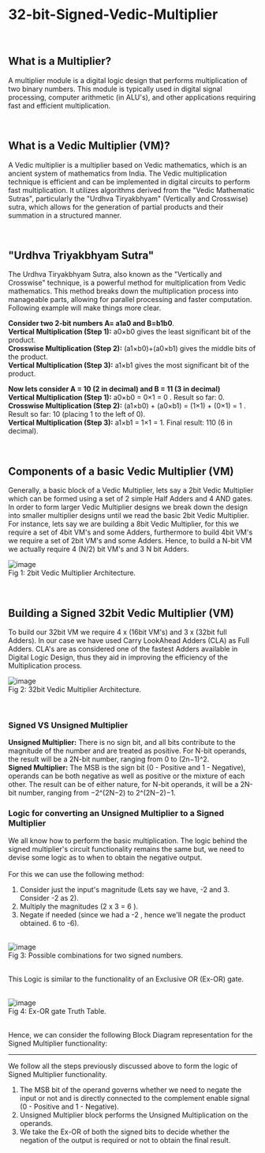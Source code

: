 # 32-bit-Signed-Vedic-Multiplier

<br>

## What is a Multiplier?
A multiplier module is a digital logic design that performs multiplication of two binary numbers. This module is typically used in digital signal processing, computer arithmetic (in ALU's), and other applications requiring fast and efficient multiplication.

<br>

## What is a Vedic Multiplier (VM)?
A Vedic multiplier is a multiplier based on Vedic mathematics, which is an ancient system of mathematics from India. The Vedic multiplication technique is efficient and can be implemented in digital circuits to perform fast multiplication. It utilizes algorithms derived from the "Vedic Mathematic Sutras", particularly the "Urdhva Tiryakbhyam" (Vertically and Crosswise) sutra, which allows for the generation of partial products and their summation in a structured manner.

<br>

## "Urdhva Triyakbhyam Sutra"
The Urdhva Tiryakbhyam Sutra, also known as the "Vertically and Crosswise" technique, is a powerful method for multiplication from Vedic mathematics. This method breaks down the multiplication process into manageable parts, allowing for parallel processing and faster computation. Following example will make things more clear. <br>

**Consider two 2-bit numbers A= a1a0 and B=b1b0**. <br>
**Vertical Multiplication (Step 1):** a0×b0 gives the least significant bit of the product.<br>
**Crosswise Multiplication (Step 2):** (a1×b0)+(a0×b1) gives the middle bits of the product.<br>
**Vertical Multiplication (Step 3):** a1×b1 gives the most significant bit of the product. <br>

**Now lets consider A = 10 (2 in decimal) and B = 11 (3 in decimal)** <br>
**Vertical Multiplication (Step 1):** a0×b0 = 0×1 = 0 . Result so far: 0.<br>
**Crosswise Multiplication (Step 2):** (a1×b0) + (a0×b1) = (1×1) + (0×1) = 1 . Result so far: 10 (placing 1 to the left of 0).<br>
**Vertical Multiplication (Step 3):** a1×b1 = 1×1 = 1. Final result: 110 (6 in decimal).


<br>

## Components of a basic Vedic Multiplier (VM)
Generally, a basic block of a Vedic Multiplier, lets say a 2bit Vedic Multiplier which can be formed using a set of 2 simple Half Adders and 4 AND gates. In order to form larger Vedic Multiplier designs we break down the design into smaller multiplier designs until we read the basic 2bit Vedic Multiplier. For instance, lets say we are building a 8bit Vedic Multiplier, for this we require a set of 4bit VM's and some Adders, furthermore to build 4bit VM's we require a set of 2bit VM's and some Adders. Hence, to build a N-bit VM we actually require 4 (N/2) bit VM's and 3 N bit Adders.

![image](https://github.com/user-attachments/assets/8068abf9-dc64-4182-997c-16ce95c3ad2c) <br> Fig 1: 2bit Vedic Multiplier Architecture.


<br>

## Building a Signed 32bit Vedic Multiplier (VM)
To build our 32bit VM we require 4 x (16bit VM's) and 3 x (32bit full Adders). In our case we have used Carry LookAhead Adders (CLA) as Full Adders. CLA's are as considered one of the fastest Adders available in Digital Logic Design, thus they aid in improving the efficiency of the Multiplication process.

![image](https://github.com/user-attachments/assets/9fd0f46b-378a-4c9e-ad2d-18c376a01a3a) <br> Fig 2: 32bit Vedic Multiplier Architecture.


<br>

### Signed VS Unsigned Multiplier
**Unsigned Multiplier:** There is no sign bit, and all bits contribute to the magnitude of the number and are treated as positive. For N-bit operands, the result will be a 2N-bit number, ranging from 0 to (2n−1)^2. <br>
**Signed Multiplier:** The MSB is the sign bit (0 - Positive and 1 - Negative), operands can be both negative as well as positive or the mixture of each other. The result can be of either nature, for N-bit operands, it will be a 2N-bit number, ranging from −2^(2N−2) to 2^(2N−2)−1. 

### Logic for converting an Unsigned Multiplier to a Signed Multiplier

We all know how to perform the basic multiplication. The logic behind the signed multiplier's circuit functionality remains the same but, we need to devise some logic as to when to obtain the negative output. <br><br>
For this we can use the following method: <br>
1. Consider just the input's magnitude (Lets say we have, -2 and 3. Consider -2 as 2). <br>
2. Multiply the magnitudes (2 x 3 = 6 ). <br>
3. Negate if needed (since we had a -2 , hence we'll negate the product obtained. 6 to -6).
<br><br>

![image](https://github.com/user-attachments/assets/840c8fce-8cfd-4ea7-a789-5302a6f304f7) <br> Fig 3: Possible combinations for two signed numbers. <br> <br>

This Logic is similar to the functionality of an Exclusive OR (Ex-OR) gate. <br><br>

![image](https://github.com/user-attachments/assets/c4a1b282-48fc-46eb-a558-2c47ad475771) <br> Fig 4: Ex-OR gate Truth Table. <br> <br>

Hence, we can consider the following Block Diagram representation for the Signed Multiplier functionality: <br>

---------------------------------------
We follow all the steps previously discussed above to form the logic of Signed Multiplier functionality. <br>
1. The MSB bit of the operand governs whether we need to negate the input or not and is directly connected to the complement enable signal (0 - Positive and 1 - Negative). <br>
2. Unsigned Multiplier block performs the Unsigned Multiplication on the operands. <br>
3. We take the Ex-OR of both the signed bits to decide whether the negation of the output is required or not to obtain the final result. <br>






